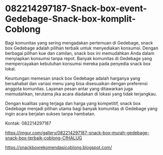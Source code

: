 # 082214297187-Snack-box-event-Gedebage-Snack-box-komplit-Coblong
Bagi komunitas yang sering mengadakan pertemuan di Gedebage, snack box Gedebage adalah pilihan terbaik untuk menyediakan konsumsi. Dengan berbagai pilihan kue dan camilan, snack box ini memudahkan Anda dalam menyiapkan konsumsi tanpa repot. Banyak komunitas di Gedebage yang mempercayakan kebutuhan konsumsi mereka pada penyedia snack box lokal.

Keuntungan memesan snack box Gedebage adalah harganya yang bersahabat dan variasi menu yang bisa disesuaikan dengan preferensi anggota komunitas. Layanan pesan antar yang ditawarkan juga memudahkan, terutama jika acara diadakan di lokasi yang tidak terjangkau.

Dengan kualitas yang terjaga dan harga yang kompetitif, snack box Gedebage menjadi pilihan utama bagi banyak komunitas di Gedebage yang ingin acara berjalan sukses tanpa hambatan.

Kontak:
082214297187

https://imgur.com/gallery/082214297187-snack-box-murah-gedebage-snack-box-terbaik-coblong-CfHALUG

https://snackboxrekomendasicoblong.blogspot.com/
